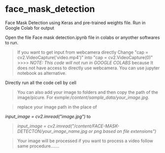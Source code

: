 # face_mask_detection
Face Mask Detection using Keras and pre-trained weights file. Run in Google Colab for output

Open the file Face mask detection.ipynb file in colabs or anyother softwares to run.
   > If you want to get input from webcamera directly 
   > Change "cap = cv2.VideoCapture('video.mp4')" into "cap = cv2.VideoCapture(0)"
        >>>> *NOTE: This code will not run in GOOGLE COLABS* because It does not have access to directly use webcamera.
        You can use jupyter notebook as alternative.

Directly run all the code cell by cell

  >You can also add your image to folders and then copy the path of the image/picure.
  For exmple:*/content/sample_data/your_image.jpg*.
  
  
  >replace your image path in the place of 
  
  *input_image = cv2.imread("image.jpg")* to 
  
  
  >*input_image = cv2.imread("/content/FACE-MASK-DETECTON/your_image_name.jpg or png based on file extensions")*
  
  
  >Your image will be processed if you want to process a video follow same procedure.......




